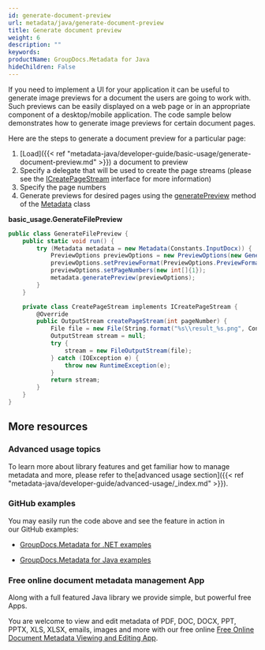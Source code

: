 ```yaml
---
id: generate-document-preview
url: metadata/java/generate-document-preview
title: Generate document preview
weight: 6
description: ""
keywords: 
productName: GroupDocs.Metadata for Java
hideChildren: False
---
```

If you need to implement a UI for your application it can be useful to generate image previews for a document the users are going to work with. Such previews can be easily displayed on a web page or in an appropriate component of a desktop/mobile application. The code sample below demonstrates how to generate image previews for certain document pages.

Here are the steps to generate a document preview for a particular page:

1.  [Load]({{< ref "metadata-java/developer-guide/basic-usage/generate-document-preview.md" >}}) a document to preview
2.  Specify a delegate that will be used to create the page streams (please see the [ICreatePageStream](https://apireference.groupdocs.com/metadata/java/com.groupdocs.metadata.options/ICreatePageStream) interface for more information)
3.  Specify the page numbers
4.  Generate previews for desired pages using the [generatePreview](https://apireference.groupdocs.com/metadata/java/com.groupdocs.metadata/Metadata#generatePreview(com.groupdocs.metadata.options.PreviewOptions)) method of the [Metadata](https://apireference.groupdocs.com/metadata/java/com.groupdocs.metadata/Metadata) class

**basic\_usage.GenerateFilePreview**

```csharp
public class GenerateFilePreview {
    public static void run() {
        try (Metadata metadata = new Metadata(Constants.InputDocx)) {
            PreviewOptions previewOptions = new PreviewOptions(new GenerateFilePreview().new CreatePageStream());
            previewOptions.setPreviewFormat(PreviewOptions.PreviewFormats.PNG);
            previewOptions.setPageNumbers(new int[]{1});
            metadata.generatePreview(previewOptions);
        }
    }

    private class CreatePageStream implements ICreatePageStream {
        @Override
        public OutputStream createPageStream(int pageNumber) {
            File file = new File(String.format("%s\\result_%s.png", Constants.OutputPath, pageNumber));
            OutputStream stream = null;
            try {
                stream = new FileOutputStream(file);
            } catch (IOException e) {
                throw new RuntimeException(e);
            }
            return stream;
        }
    }
}
```

## More resources

### Advanced usage topics

To learn more about library features and get familiar how to manage metadata and more, please refer to the[advanced usage section]({{< ref "metadata-java/developer-guide/advanced-usage/_index.md" >}}).

### GitHub examples

You may easily run the code above and see the feature in action in our GitHub examples:

*   [GroupDocs.Metadata for .NET examples](https://github.com/groupdocs-metadata/GroupDocs.Metadata-for-.NET)
    
*   [GroupDocs.Metadata for Java examples](https://github.com/groupdocs-metadata/GroupDocs.Metadata-for-Java)
    

### Free online document metadata management App

Along with a full featured Java library we provide simple, but powerful free Apps.

You are welcome to view and edit metadata of PDF, DOC, DOCX, PPT, PPTX, XLS, XLSX, emails, images and more with our free online [Free Online Document Metadata Viewing and Editing App](https://products.groupdocs.app/metadata).

